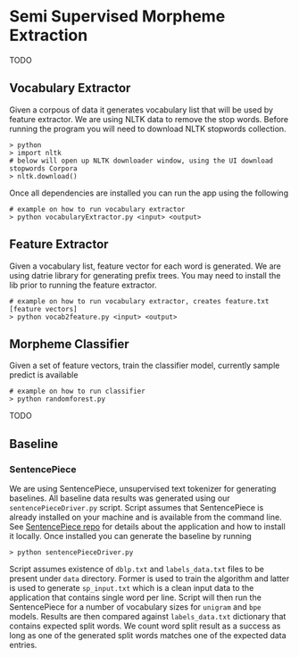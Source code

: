 # Semi Supervised Morpheme Extraction

TODO

## Vocabulary Extractor

Given a corpous of data it generates vocabulary list that will be used by feature extractor. We are using NLTK data 
to remove the stop words. Before running the program you will need to download NLTK stopwords collection.

    > python
    > import nltk
    # below will open up NLTK downloader window, using the UI download stopwords Corpora
    > nltk.download() 

Once all dependencies are installed you can run the app using the following

    # example on how to run vocabulary extractor
    > python vocabularyExtractor.py <input> <output>

## Feature Extractor

Given a vocabulary list, feature vector for each word is generated. We are using datrie library for generating prefix trees.
You may need to install the lib prior to running the feature extractor.

	# example on how to run vocabulary extractor, creates feature.txt [feature vectors]
    > python vocab2feature.py <input> <output>

## Morpheme Classifier

Given a set of feature vectors, train the classifier model, currently sample predict is available

	# example on how to run classifier
    > python randomforest.py 

TODO


## Baseline

### SentencePiece

We are using SentencePiece, unsupervised text tokenizer for generating baselines. All baseline data results was generated
using our `sentencePieceDriver.py` script. Script assumes that SentencePiece is already installed on your machine and is
available from the command line. See [SentencePiece repo](https://github.com/google/sentencepiece) for details about the 
application and how to install it locally. Once installed you can generate the baseline by running

    > python sentencePieceDriver.py
    
Script assumes existence of `dblp.txt` and `labels_data.txt` files to be present under `data` directory. Former is used
to train the algorithm and latter is used to generate `sp_input.txt` which is a clean input data to the application that
contains single word per line. Script will then run the SentencePiece for a number of vocabulary sizes for `unigram` and
`bpe` models. Results are then compared against `labels_data.txt` dictionary that contains expected split words. We count
word split result as a success as long as one of the generated split words matches one of the expected data entries. 
